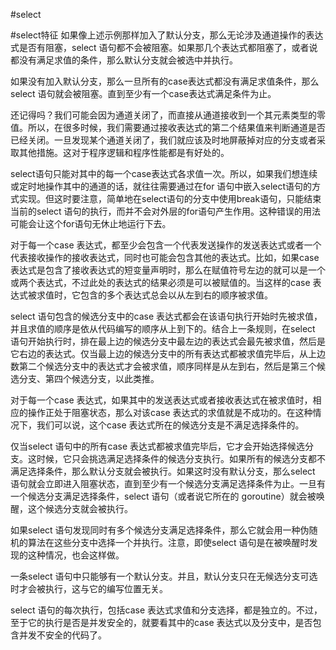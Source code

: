#select

#select特征
如果像上述示例那样加入了默认分支，那么无论涉及通道操作的表达式是否有阻塞，select
语句都不会被阻塞。如果那几个表达式都阻塞了，或者说都没有满足求值的条件，那么默认分支就会被选中并执行。

如果没有加入默认分支，那么一旦所有的case表达式都没有满足求值条件，那么select
语句就会被阻塞。直到至少有一个case表达式满足条件为止。

还记得吗？我们可能会因为通道关闭了，而直接从通道接收到一个其元素类型的零值。所以，在很多时候，我们需要通过接收表达式的第二个结果值来判断通道是否已经关闭。一旦发现某个通道关闭了，我们就应该及时地屏蔽掉对应的分支或者采取其他措施。这对于程序逻辑和程序性能都是有好处的。


select语句只能对其中的每一个case表达式各求值一次。所以，如果我们想连续或定时地操作其中的通道的话，就往往需要通过在for
语句中嵌入select语句的方式实现。但这时要注意，简单地在select语句的分支中使用break语句，只能结束当前的select
语句的执行，而并不会对外层的for语句产生作用。这种错误的用法可能会让这个for语句无休止地运行下去。


对于每一个case
表达式，都至少会包含一个代表发送操作的发送表达式或者一个代表接收操作的接收表达式，同时也可能会包含其他的表达式。比如，如果case
表达式是包含了接收表达式的短变量声明时，那么在赋值符号左边的就可以是一个或两个表达式，不过此处的表达式的结果必须是可以被赋值的。当这样的case
表达式被求值时，它包含的多个表达式总会以从左到右的顺序被求值。

select
语句包含的候选分支中的case
表达式都会在该语句执行开始时先被求值，并且求值的顺序是依从代码编写的顺序从上到下的。结合上一条规则，在select
语句开始执行时，排在最上边的候选分支中最左边的表达式会最先被求值，然后是它右边的表达式。仅当最上边的候选分支中的所有表达式都被求值完毕后，从上边数第二个候选分支中的表达式才会被求值，顺序同样是从左到右，然后是第三个候选分支、第四个候选分支，以此类推。

对于每一个case
表达式，如果其中的发送表达式或者接收表达式在被求值时，相应的操作正处于阻塞状态，那么对该case
表达式的求值就是不成功的。在这种情况下，我们可以说，这个case
表达式所在的候选分支是不满足选择条件的。

仅当select
语句中的所有case
表达式都被求值完毕后，它才会开始选择候选分支。这时候，它只会挑选满足选择条件的候选分支执行。如果所有的候选分支都不满足选择条件，那么默认分支就会被执行。如果这时没有默认分支，那么select
语句就会立即进入阻塞状态，直到至少有一个候选分支满足选择条件为止。一旦有一个候选分支满足选择条件，select
语句（或者说它所在的 goroutine）就会被唤醒，这个候选分支就会被执行。

如果select
语句发现同时有多个候选分支满足选择条件，那么它就会用一种伪随机的算法在这些分支中选择一个并执行。注意，即使select
语句是在被唤醒时发现的这种情况，也会这样做。

一条select
语句中只能够有一个默认分支。并且，默认分支只在无候选分支可选时才会被执行，这与它的编写位置无关。

select
语句的每次执行，包括case
表达式求值和分支选择，都是独立的。不过，至于它的执行是否是并发安全的，就要看其中的case
表达式以及分支中，是否包含并发不安全的代码了。